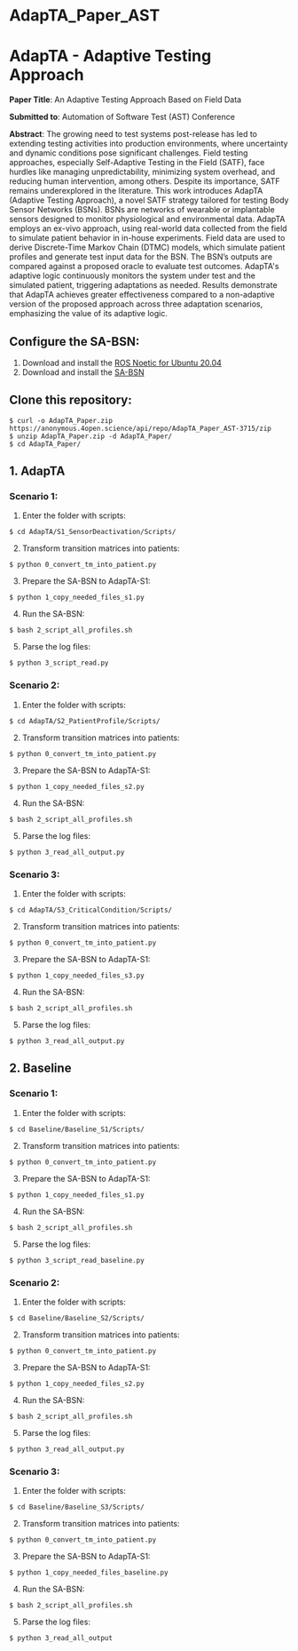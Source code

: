 # AdapTA_Paper_AST


# AdapTA - Adaptive Testing Approach

**Paper Title**: An Adaptive Testing Approach Based on Field Data

**Submitted to**: Automation of Software Test (AST) Conference

**Abstract**: The growing need to test systems post-release has led to extending testing activities into production environments, where uncertainty and dynamic conditions pose significant challenges. Field testing approaches, especially Self-Adaptive Testing in the Field (SATF), face hurdles like managing unpredictability, minimizing system overhead, and reducing human intervention, among others. 
Despite its importance, SATF remains underexplored in the literature. This work introduces AdapTA (Adaptive Testing Approach), a novel SATF strategy tailored for testing Body Sensor Networks (BSNs). BSNs are networks of wearable or implantable sensors designed to monitor physiological and environmental data. AdapTA employs an ex-vivo approach, using real-world data collected from the field to simulate patient behavior in in-house experiments. 
Field data are used to derive Discrete-Time Markov Chain (DTMC) models, which simulate patient profiles and generate test input data for the BSN. The BSN’s outputs are compared against a proposed oracle to evaluate test outcomes. AdapTA's adaptive logic continuously monitors the system under test and the simulated patient, triggering adaptations as needed. Results demonstrate that AdapTA achieves greater effectiveness compared to a non-adaptive version of the proposed approach across three adaptation scenarios, emphasizing the value of its adaptive logic.
  
## **Configure the SA-BSN**:
1. Download and install the [ROS Noetic for Ubuntu 20.04](http://wiki.ros.org/noetic/Installation/Ubuntu)
2. Download and install the [SA-BSN](https://github.com/lesunb/bsn/tree/1c45cd8f4c43e36fcf5665940d5ce7c66b907b31)


## **Clone this repository**:
```
$ curl -o AdapTA_Paper.zip https://anonymous.4open.science/api/repo/AdapTA_Paper_AST-3715/zip
$ unzip AdapTA_Paper.zip -d AdapTA_Paper/
$ cd AdapTA_Paper/
```

## 1. AdapTA
### **Scenario 1**:
1. Enter the folder with scripts:
```
$ cd AdapTA/S1_SensorDeactivation/Scripts/
```
2. Transform transition matrices into patients:
```
$ python 0_convert_tm_into_patient.py
```
3. Prepare the SA-BSN to AdapTA-S1:
```
$ python 1_copy_needed_files_s1.py
```
4. Run the SA-BSN:
```
$ bash 2_script_all_profiles.sh
```
5. Parse the log files:
```
$ python 3_script_read.py
```

### **Scenario 2**:
1. Enter the folder with scripts:
```
$ cd AdapTA/S2_PatientProfile/Scripts/
```
2. Transform transition matrices into patients:
```
$ python 0_convert_tm_into_patient.py
```
3. Prepare the SA-BSN to AdapTA-S1:
```
$ python 1_copy_needed_files_s2.py
```
4. Run the SA-BSN:
```
$ bash 2_script_all_profiles.sh
```
5. Parse the log files:
```
$ python 3_read_all_output.py
```

### **Scenario 3**:
1. Enter the folder with scripts:
```
$ cd AdapTA/S3_CriticalCondition/Scripts/
```
2. Transform transition matrices into patients:
```
$ python 0_convert_tm_into_patient.py
```
3. Prepare the SA-BSN to AdapTA-S1:
```
$ python 1_copy_needed_files_s3.py
```
4. Run the SA-BSN:
```
$ bash 2_script_all_profiles.sh
```
5. Parse the log files:
```
$ python 3_read_all_output.py
```
## 2. Baseline
### **Scenario 1**:
1. Enter the folder with scripts:
```
$ cd Baseline/Baseline_S1/Scripts/
```
2. Transform transition matrices into patients:
```
$ python 0_convert_tm_into_patient.py
```
3. Prepare the SA-BSN to AdapTA-S1:
```
$ python 1_copy_needed_files_s1.py
```
4. Run the SA-BSN:
```
$ bash 2_script_all_profiles.sh
```
5. Parse the log files:
```
$ python 3_script_read_baseline.py
```

### **Scenario 2**:
1. Enter the folder with scripts:
```
$ cd Baseline/Baseline_S2/Scripts/
```
2. Transform transition matrices into patients:
```
$ python 0_convert_tm_into_patient.py
```
3. Prepare the SA-BSN to AdapTA-S1:
```
$ python 1_copy_needed_files_s2.py
```
4. Run the SA-BSN:
```
$ bash 2_script_all_profiles.sh
```
5. Parse the log files:
```
$ python 3_read_all_output.py
```

### **Scenario 3**:
1. Enter the folder with scripts:
```
$ cd Baseline/Baseline_S3/Scripts/
```
2. Transform transition matrices into patients:
```
$ python 0_convert_tm_into_patient.py
```
3. Prepare the SA-BSN to AdapTA-S1:
```
$ python 1_copy_needed_files_baseline.py
```
4. Run the SA-BSN:
```
$ bash 2_script_all_profiles.sh
```
5. Parse the log files:
```
$ python 3_read_all_output
```

